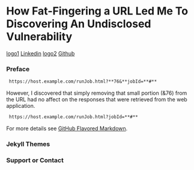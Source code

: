 # How Fat-Fingering a URL Led Me To Discovering An Undisclosed Vulnerability
[logo1] [Linkedin](https://www.linkedin.com/in/ryangore) [logo2] [Github](https://github.com/0v3rride)

[logo1]: https://www.google.com/url?sa=i&source=images&cd=&cad=rja&uact=8&ved=2ahUKEwiJ08HDqoXgAhXFoIMKHUkrDH0QjRx6BAgBEAU&url=https%3A%2F%2Fwww.iconfinder.com%2Ficons%2F2400855%2Fico_linkedin_media_photo_add_post_job_social_tutorials_icon&psig=AOvVaw3Y9-3kkKj2C-D-XwDf88tU&ust=1548381580388689

[logo2]: https://www.google.com/imgres?imgurl=https%3A%2F%2Fimage.flaticon.com%2Ficons%2Fpng%2F512%2F23%2F23957.png&imgrefurl=https%3A%2F%2Fwww.freepik.com%2Ffree-icon%2Fgithub-character-silhouette_748879.htm&docid=laxzjxzFAxv4_M&tbnid=ylmprGDauBW6OM%3A&vet=10ahUKEwitrab2qoXgAhVG_4MKHUAdC4cQMwhTKAMwAw..i&w=512&h=512&bih=938&biw=1920&q=github%20icon%20512&ved=0ahUKEwitrab2qoXgAhVG_4MKHUAdC4cQMwhTKAMwAw&iact=mrc&uact=8

### Preface



```markdown
 https://host.example.com/runJob.html?**76&**jobId=**#**
```

However, I discovered that simply removing that small portion (&76) from the URL had no affect on the responses that were retrieved from the web application.

```markdown
 https://host.example.com/runJob.html?jobId=**#**
```



For more details see [GitHub Flavored Markdown](https://guides.github.com/features/mastering-markdown/).

### Jekyll Themes


### Support or Contact
